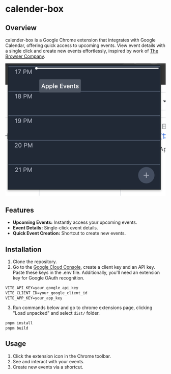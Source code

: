 # calender-box

## Overview

calender-box is a Google Chrome extension that integrates with Google Calendar, offering quick access to upcoming events. View event details with a single click and create new events effortlessly, inspired by work of [The Browser Company](https://thebrowser.company/).

![screenshot](https://github.com/cjboy76/calendar-box/blob/master/public/screenshot.png)

## Features

- **Upcoming Events:** Instantly access your upcoming events.
- **Event Details:** Single-click event details.
- **Quick Event Creation:** Shortcut to create new events.

## Installation

1. Clone the repository.
2. Go to the [Google Cloud Console](https://console.cloud.google.com/apis/), create a client key and an API key. Paste these keys in the .env file. Additionally, you'll need an extension key for Google OAuth recognition.

```
VITE_API_KEY=your_google_api_key
VITE_CLIENT_ID=your_google_client_id
VITE_APP_KEY=your_app_key
```

3. Run commands below and go to chrome extensions page, clicking "Load unpacked" and select `dist/` folder.

```
pnpm install
pnpm build
```

## Usage

1. Click the extension icon in the Chrome toolbar.
2. See and interact with your events.
3. Create new events via a shortcut.
